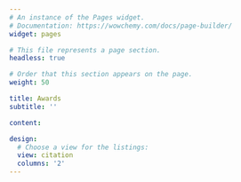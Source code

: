 ```yaml
---
# An instance of the Pages widget.
# Documentation: https://wowchemy.com/docs/page-builder/
widget: pages

# This file represents a page section.
headless: true

# Order that this section appears on the page.
weight: 50

title: Awards
subtitle: ''

content:

design:
  # Choose a view for the listings:
  view: citation
  columns: '2'
---
```

